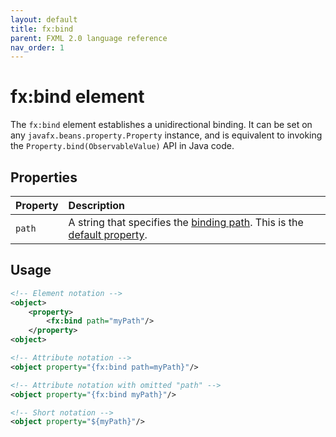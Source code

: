 ```yaml
---
layout: default
title: fx:bind
parent: FXML 2.0 language reference
nav_order: 1
---
```


# fx:bind element
The `fx:bind` element establishes a unidirectional binding. It can be set on any `javafx.beans.property.Property` instance, and is equivalent to invoking the `Property.bind(ObservableValue)` API in Java code.

## Properties

| Property | Description |
|:-|:-|
| `path` | A string that specifies the [binding path](../binding/binding-path.html). This is the [default property](../compact-notation.html#default-property). |

## Usage

```xml
<!-- Element notation -->
<object>
    <property>
        <fx:bind path="myPath"/>
    </property>
<object>

<!-- Attribute notation -->
<object property="{fx:bind path=myPath}"/>

<!-- Attribute notation with omitted "path" -->
<object property="{fx:bind myPath}"/>

<!-- Short notation -->
<object property="${myPath}"/>
```